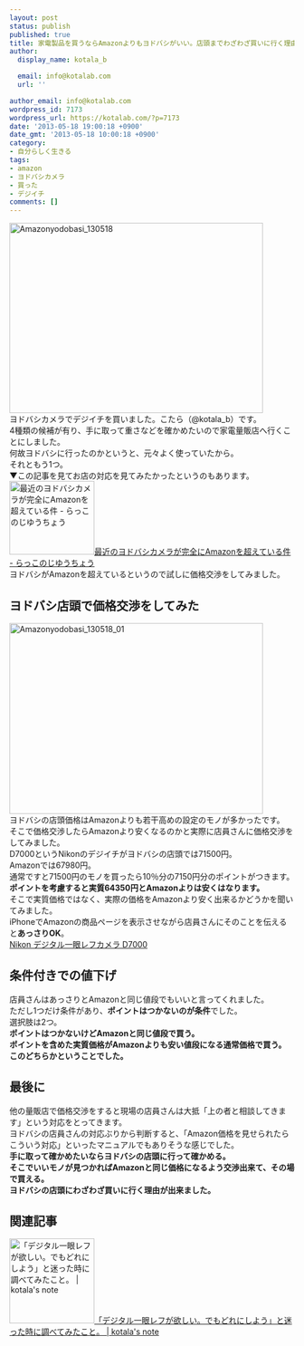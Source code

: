 ```yaml
---
layout: post
status: publish
published: true
title: 家電製品を買うならAmazonよりもヨドバシがいい。店頭までわざわざ買いに行く理由
author:
  display_name: kotala_b

  email: info@kotalab.com
  url: ''

author_email: info@kotalab.com
wordpress_id: 7173
wordpress_url: https://kotalab.com/?p=7173
date: '2013-05-18 19:00:18 +0900'
date_gmt: '2013-05-18 10:00:18 +0900'
category:
- 自分らしく生きる
tags:
- amazon
- ヨドバシカメラ
- 買った
- デジイチ
comments: []
---
```

<p><img src="https://kotalab.com/wp-content/uploads/Amazonyodobasi_130518-448x336.jpg" alt="Amazonyodobasi_130518" width="448" height="336" class="alignnone size-large wp-image-7174" /><br />
ヨドバシカメラでデジイチを買いました。こたら（@kotala_b）です。<br />
4種類の候補が有り、手に取って重さなどを確かめたいので家電量販店へ行くことにしました。<br />
何故ヨドバシに行ったのかというと、元々よく使っていたから。<br />
それともう1つ。<br />
▼この記事を見てお店の対応を見てみたかったというのもあります。<br />
<a href="http://frnk.hatenablog.jp/entry/2013/04/08/080159" target="_blank"><img  class="alignleft" src="https://capture.heartrails.com/150x130?http://frnk.hatenablog.jp/entry/2013/04/08/080159" alt="最近のヨドバシカメラが完全にAmazonを超えている件 - らっこのじゆうちょう" width="150" height="130" /></a><a href="http://frnk.hatenablog.jp/entry/2013/04/08/080159" target="_blank">最近のヨドバシカメラが完全にAmazonを超えている件 - らっこのじゆうちょう</a><a href="https://b.hatena.ne.jp/entry/http://frnk.hatenablog.jp/entry/2013/04/08/080159" target="_blank"><img border="0" src="https://b.hatena.ne.jp/entry/image/http://frnk.hatenablog.jp/entry/2013/04/08/080159" alt="" /></a><br style="clear:both;" />ヨドバシがAmazonを超えているというので試しに価格交渉をしてみました。<br />
</p>
<!--more-->
<h2>ヨドバシ店頭で価格交渉をしてみた</h2>
<p><img src="https://kotalab.com/wp-content/uploads/Amazonyodobasi_130518_01-448x337.jpg" alt="Amazonyodobasi_130518_01" width="448" height="337" class="alignnone size-large wp-image-7175" /><br />
ヨドバシの店頭価格はAmazonよりも若干高めの設定のモノが多かったです。<br />
そこで価格交渉したらAmazonより安くなるのかと実際に店員さんに価格交渉をしてみました。<br />
D7000というNikonのデジイチがヨドバシの店頭では71500円。<br />
Amazonでは67980円。<br />
通常ですと71500円のモノを買ったら10％分の7150円分のポイントがつきます。<br />
<strong>ポイントを考慮すると実質64350円とAmazonよりは安くはなります。</strong><br />
そこで実質価格ではなく、実際の価格をAmazonより安く出来るかどうかを聞いてみました。<br />
iPhoneでAmazonの商品ページを表示させながら店員さんにそのことを伝えると<strong>あっさりOK</strong>。<br />
<a href="https://www.amazon.co.jp/exec/obidos/ASIN/B0042VJSKG/same-22/ref=nosim/" rel="nofollow" target="_blank" >Nikon デジタル一眼レフカメラ D7000</a></p>
<h2>条件付きでの値下げ</h2>
<p>店員さんはあっさりとAmazonと同じ値段でもいいと言ってくれました。<br />
ただし1つだけ条件があり、<strong>ポイントはつかないのが条件</strong>でした。<br />
選択肢は2つ。<br />
<strong>ポイントはつかないけどAmazonと同じ値段で買う。<br />
ポイントを含めた実質価格がAmazonよりも安い値段になる通常価格で買う。<br />
このどちらかということでした。</strong></p>
<h2>最後に</h2>
<p>他の量販店で価格交渉をすると現場の店員さんは大抵「上の者と相談してきます」という対応をとってきます。<br />
ヨドバシの店員さんの対応ぶりから判断すると、「Amazon価格を見せられたらこういう対応」といったマニュアルでもありそうな感じでした。<br />
<strong>手に取って確かめたいならヨドバシの店頭に行って確かめる。<br />
そこでいいモノが見つかればAmazonと同じ価格になるよう交渉出来て、その場で買える。<br />
ヨドバシの店頭にわざわざ買いに行く理由が出来ました。</strong></p>
<h2 class="rele">関連記事</h2>
<p><a href="https://kotalab.com/want-digicame" target="_blank"><img  class="alignleft" src="https://kotalab.com/wp-content/uploads/nextyear_121231-448x448.jpg" alt="「デジタル一眼レフが欲しい。でもどれにしよう」と迷った時に調べてみたこと。 | kotala's note" width="150" /></a><a href="https://kotalab.com/want-digicame" target="_blank">「デジタル一眼レフが欲しい。でもどれにしよう」と迷った時に調べてみたこと。 | kotala's note</a><br style="clear:both;" /></p>
